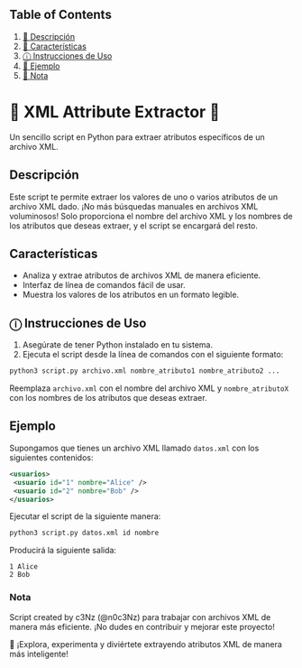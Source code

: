 ## Table of Contents
1. [📝 Descripción](#Descripción)
2. [🚀 Características](#Características)
3. [ⓘ Instrucciones de Uso](#ⓘ-instrucciones-de-Uso)
4. [🎨 Ejemplo](#Ejemplo)
5. [📝 Nota](#Nota)
   
# 📄 XML Attribute Extractor 📄
Un sencillo script en Python para extraer atributos específicos de un archivo XML.

## Descripción
Este script te permite extraer los valores de uno o varios atributos de un archivo XML dado. ¡No más búsquedas manuales en archivos XML voluminosos! Solo proporciona el nombre del archivo XML y los nombres de los atributos que deseas extraer, y el script se encargará del resto.

## Características
- Analiza y extrae atributos de archivos XML de manera eficiente.
- Interfaz de línea de comandos fácil de usar.
- Muestra los valores de los atributos en un formato legible.

## ⓘ Instrucciones de Uso
1. Asegúrate de tener Python instalado en tu sistema.
2. Ejecuta el script desde la línea de comandos con el siguiente formato:


```bash
python3 script.py archivo.xml nombre_atributo1 nombre_atributo2 ...
```

Reemplaza `archivo.xml` con el nombre del archivo XML y `nombre_atributoX` con los nombres de los atributos que deseas extraer.

## Ejemplo
Supongamos que tienes un archivo XML llamado `datos.xml` con los siguientes contenidos:
```xml
<usuarios>
 <usuario id="1" nombre="Alice" />
 <usuario id="2" nombre="Bob" />
</usuarios>
```
Ejecutar el script de la siguiente manera:
```bash
python3 script.py datos.xml id nombre
```
Producirá la siguiente salida:
```
1 Alice
2 Bob
```

### Nota

Script created by c3Nz (@n0c3Nz) para trabajar con archivos XML de manera más eficiente. ¡No dudes en contribuir y mejorar este proyecto!

🔗 ¡Explora, experimenta y diviértete extrayendo atributos XML de manera más inteligente!
